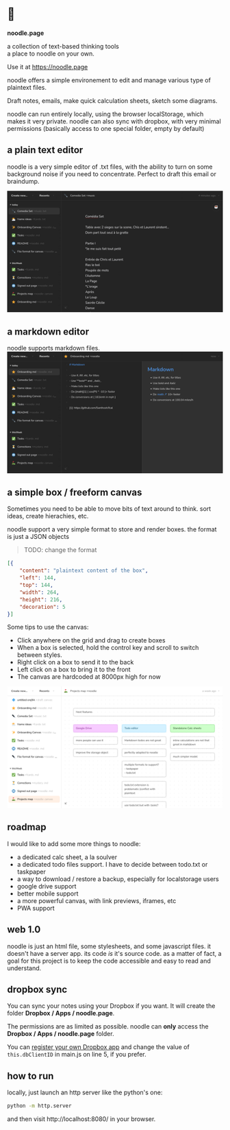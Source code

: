 # 🍜
**noodle.page**

a collection of text-based thinking tools  
a place to noodle on your own.

Use it at <https://noodle.page>

noodle offers a simple environement to edit and manage various type of plaintext files.

Draft notes, emails, make quick calculation sheets, sketch some diagrams.

noodle can run entirely locally, using the browser localStorage, which makes it very private.
noodle can also sync with dropbox, with very minimal permissions (basically access to one special folder, empty by default) 

## a plain text editor
noodle is a very simple editor of .txt files, with the ability to turn on some background noise if you need to concentrate. Perfect to draft this email or braindump.

!["Screenshot of the plain text editor"](assets/plaintext.png)

## a markdown editor
noodle supports markdown files.
!["Screenshot of the markdown editor"](assets/markdown.png)

## a simple box / freeform canvas
Sometimes you need to be able to move bits of text around to think. sort ideas, create hierachies, etc.

noodle support a very simple format to store and render boxes. the format is just a JSON objects
> TODO: change the format

```json
[{
    "content": "plaintext content of the box",
    "left": 144,
    "top": 144,
    "width": 264,
    "height": 216,
    "decoration": 5
}]
```

Some tips to use the canvas:
- Click anywhere on the grid and drag to create boxes
- When a box is selected, hold the control key and scroll to switch between styles.
- Right click on a box to send it to the back
- Left click on a box to bring it to the front
- The canvas are hardcoded at 8000px high for now 

!["Screenshot of the canvas editor"](assets/canvas.png)

## roadmap
I would like to add some more things to noodle:
- a dedicated calc sheet, a la soulver
- a dedicated todo files support. I have to decide between todo.txt or taskpaper
- a way to download / restore a backup, especially for localstorage users
- google drive support
- better mobile support
- a more powerful canvas, with link previews, iframes, etc
- PWA support

## web 1.0
noodle is just an html file, some stylesheets, and some javascript files. it doesn't have a server app. its code *is* it's source code. as a matter of fact, a goal for this project is to keep the code accessible and easy to read and understand.

## dropbox sync
You can sync your notes using your Dropbox if you want. It will create the folder **Dropbox / Apps / noodle.page**.

The permissions are as limited as possible. noodle can **only** access the **Dropbox / Apps / noodle.page** folder.

You can [register your own Dropbox app](https://developers.dropbox.com/) and change the value of `this.dbClientID` in main.js on line 5, if you prefer.

## how to run
locally, just launch an http server like the python's one:
```bash
python -m http.server
```
and then visit http://localhost:8080/ in your browser.
